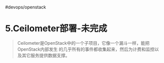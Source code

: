 #devops/openstack

# 5.Ceilometer部署-未完成

> Ceilometer是OpenStack中的一个子项目，它像一个漏斗一样，能把OpenStack内部发生 的几乎所有的事件都收集起来，然后为计费和监控以及其它服务提供数据支撑。
